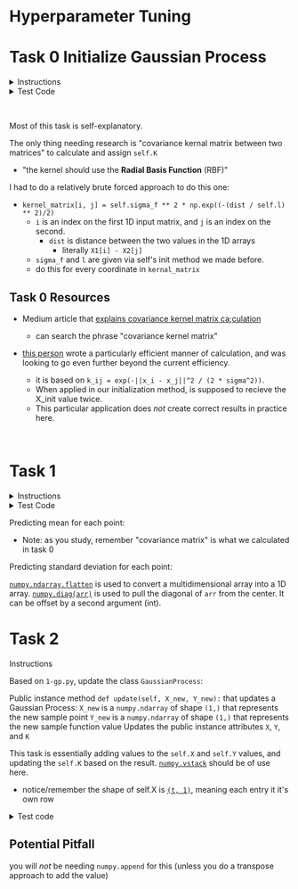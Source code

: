# Hyperparameter Tuning

# Task 0 Initialize Gaussian Process

<details>
    <summary>Instructions</summary>
    Create the class GaussianProcess that represents a noiseless 1D Gaussian process:

Class constructor: `def __init__(self, X_init, Y_init, l=1, sigma_f=1):`

`X_init` is a numpy.ndarray of shape `(t, 1)` representing the inputs already sampled with the black-box function
`Y_init` is a numpy.ndarray of shape `(t, 1)` representing the outputs of the black-box function for each input in `X_init`
`t` is the number of initial samples
`l` is the length parameter for the kernel
`sigma_f` is the standard deviation given to the output of the black-box function
Sets the public instance attributes `X`, `Y`, `l`, and `sigma_f` corresponding to the respective constructor inputs
Sets the public instance attribute `K`, representing the current covariance kernel matrix for the Gaussian process
Public instance method `def kernel(self, X1, X2):` that calculates the covariance kernel matrix between two matrices:

`X1` is a `numpy.ndarray` of shape `(m, 1)`
`X2` is a `numpy.ndarray` of shape `(n, 1)`
the kernel should use the Radial Basis Function (RBF)
`Returns`: the covariance kernel matrix as a `numpy.ndarray` of shape `(m, n)`
</details>

<details>
    <summary>Test Code</summary>

```

root@alexa-ml2-1:~/hyperparameter_opt# cat 0-main.py
#!/usr/bin/env python3

GP = __import__('0-gp').GaussianProcess
import numpy as np


def f(x):
    """our 'black box' function"""
    return np.sin(5*x) + 2*np.sin(-2*x)

if __name__ == '__main__':
    np.random.seed(0)
    X_init = np.random.uniform(-np.pi, 2*np.pi, (2, 1))
    Y_init = f(X_init)

    gp = GP(X_init, Y_init, l=0.6, sigma_f=2)
    print(gp.X is X_init)
    print(gp.Y is Y_init)
    print(gp.l)
    print(gp.sigma_f)
    print(gp.K.shape, gp.K)
    print(np.allclose(gp.kernel(X_init, X_init), gp.K))
root@alexa-ml2-1:~/hyperparameter_opt# ./0-main.py
True
True
0.6
2
(2, 2) [[4.         0.13150595]
 [0.13150595 4.        ]]
True
root@alexa-ml2-1:~/hyperparameter_opt#

```
</details>

&nbsp;

Most of this task is self-explanatory.

The only thing needing research is "covariance kernal matrix between two matrices" to calculate and assign `self.K`

* "the kernel should use the **Radial Basis Function** (RBF)"

I had to do a relatively brute forced approach to do this one:

* `kernel_matrix[i, j] = self.sigma_f ** 2 * np.exp((-(dist / self.l) ** 2)/2)`
  * `i` is an index on the first 1D input matrix, and `j` is an index on the second.
    * `dist` is distance between the two values in the 1D arrays
      * literally `X1[i] - X2[j]`
  * `sigma_f` and `l` are given via self's init method we made before.
  * do this for every coordinate in `kernal_matrix`

## Task 0 Resources

* Medium article that [explains covariance kernel matrix ca;culation](https://towardsdatascience.com/gaussian-process-models-7ebce1feb83d)
  * can search the phrase "covariance kernel matrix"

* [this person](https://stackoverflow.com/questions/59893922/gaussian-kernel-performance) wrote a particularly efficient manner of calculation, and was looking to go even further beyond the current efficiency.
  * it is based on `k_ij = exp(-||x_i - x_j||^2 / (2 * sigma^2))`.
  * When applied in our initialization method, is supposed to recieve the X_init value twice.
  * This particular application does *not* create correct results in practice here.

&nbsp;


# Task 1

<details>
    <summary>Instructions</summary>
    Based on `0-gp.py`, update the class `GaussianProcess`:

Public instance method `def predict(self, X_s):` that predicts the mean and standard deviation of points in a Gaussian process:
`X_s` is a numpy.ndarray of shape `(s, 1)` containing all of the points whose mean and standard deviation should be calculated
`s` is the number of sample points
`Returns`: `mu`, `sigma`
`mu` is a `numpy.ndarray` of shape `(s,)` containing the mean for each point in `X_s`, respectively
`sigma` is a `numpy.ndarray` of shape `(s,)` containing the variance for each point in `X_s`, respectively
</details>

<details>
    <summary>Test Code</summary>

```
root@alexa-ml2-1:~/hyperparameter_opt# cat 1-main.py
#!/usr/bin/env python3

GP = __import__('1-gp').GaussianProcess
import numpy as np


def f(x):
    """our 'black box' function"""
    return np.sin(5*x) + 2*np.sin(-2*x)

if __name__ == '__main__':
    np.random.seed(0)
    X_init = np.random.uniform(-np.pi, 2*np.pi, (2, 1))
    Y_init = f(X_init)

    gp = GP(X_init, Y_init, l=0.6, sigma_f=2)
    X_s = np.random.uniform(-np.pi, 2*np.pi, (10, 1))
    mu, sig = gp.predict(X_s)
    print(mu.shape, mu)
    print(sig.shape, sig)
root@alexa-ml2-1:~/hyperparameter_opt# ./1-main.py
(10,) [ 0.20148983  0.93469135  0.14512328 -0.99831012  0.21779183 -0.05063668
 -0.00116747  0.03434981 -1.15092063  0.9221554 ]
(10,) [1.90890408 0.01512125 3.91606789 2.42958747 3.81083574 3.99817545
 3.99999903 3.9953012  3.05639472 0.37179608]
root@alexa-ml2-1:~/hyperparameter_opt#

```
</details>

Predicting mean for each point:
* Note: as you study, remember "covariance matrix" is what we calculated in task 0

Predicting standard deviation for each point:

[`numpy.ndarray.flatten`](https://numpy.org/doc/stable/reference/generated/numpy.ndarray.flatten.html) is used to convert a multidimensional array into a 1D array.
[`numpy.diag(arr)`](https://numpy.org/doc/stable/reference/generated/numpy.diag.html) is used to pull the diagonal of `arr` from the center. It can be offset by a second argument (int).

# Task 2

<detials>
    <summary>Instructions</summary>

Based on `1-gp.py`, update the class `GaussianProcess`:

Public instance method `def update(self, X_new, Y_new):` that updates a Gaussian Process:
`X_new` is a `numpy.ndarray` of shape `(1,)` that represents the new sample point
`Y_new` is a `numpy.ndarray` of shape `(1,)` that represents the new sample function value
Updates the public instance attributes `X`, `Y`, and `K`


</detials>

This task is essentially adding values to the `self.X` and `self.Y` values, and updating the `self.K` based on the result. [`numpy.vstack`](https://numpy.org/doc/stable/reference/generated/numpy.vstack.html) should be of use here.
* notice/remember the shape of self.X is [`(t, 1)`](#task-0-initialize-gaussian-process), meaning each entry it it's own row

<details>
    <summary>Test code</summary>

```

root@alexa-ml2-1:~/hyperparameter_opt# cat 2-main.py
#!/usr/bin/env python3

GP = __import__('2-gp').GaussianProcess
import numpy as np


def f(x):
    """our 'black box' function"""
    return np.sin(5*x) + 2*np.sin(-2*x)

if __name__ == '__main__':
    np.random.seed(0)
    X_init = np.random.uniform(-np.pi, 2*np.pi, (2, 1))
    Y_init = f(X_init)

    gp = GP(X_init, Y_init, l=0.6, sigma_f=2)
    X_new = np.random.uniform(-np.pi, 2*np.pi, 1)
    print('X_new:', X_new)
    Y_new = f(X_new)
    print('Y_new:', Y_new)
    gp.update(X_new, Y_new)
    print(gp.X.shape, gp.X)
    print(gp.Y.shape, gp.Y)
    print(gp.K.shape, gp.K)
root@alexa-ml2-1:~/hyperparameter_opt# ./2-main.py
X_new: [2.53931833]
Y_new: [1.99720866]
(3, 1) [[2.03085276]
 [3.59890832]
 [2.53931833]]
(3, 1) [[ 0.92485357]
 [-2.33925576]
 [ 1.99720866]]
(3, 3) [[4.         0.13150595 2.79327536]
 [0.13150595 4.         0.84109203]
 [2.79327536 0.84109203 4.        ]]
root@alexa-ml2-1:~/hyperparameter_opt#

```
</details>

## Potential Pitfall

you will *not* be needing `numpy.append` for this (unless you do a transpose approach to add the value)
